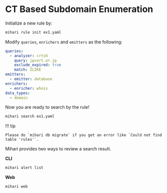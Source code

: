 # CT Based Subdomain Enumeration

Initialize a new rule by:

```bash
mihari rule init ex1.yaml
```

Modify `queries`, `enrichers` and `emitters` as the following:

```yaml
queries:
  - analyzer: crtsh
    query: jpcert.or.jp
    exclude_expired: true
    match: ILIKE
emitters:
  - emitter: database
enrichers:
  - enricher: whois
data_types:
  - domain
```

Now you are ready to search by the rule!

```bash
mihari search ex1.yaml
```

!!! tip

    Please do `mihari db migrate` if you get an error like `Could not find table 'rules'`.

Mihari provides two ways to review a search result.

**CLI**

```bash
mihari alert list
```

**Web**

```bash
mihari web
```
